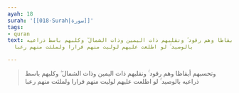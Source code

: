 ```yaml
---
ayah: 18
surah: '[[018-Surah|سورة]]'
tags:
- quran
text: وتحسبهم أيقاظا وهم رقود ۚ ونقلبهم ذات اليمين وذات الشمال ۖ وكلبهم باسط ذراعيه
  بالوصيد ۚ لو اطلعت عليهم لوليت منهم فرارا ولملئت منهم رعبا

---
```

> وتحسبهم أيقاظا وهم رقود ۚ ونقلبهم ذات اليمين وذات الشمال ۖ وكلبهم باسط ذراعيه بالوصيد ۚ لو اطلعت عليهم لوليت منهم فرارا ولملئت منهم رعبا
